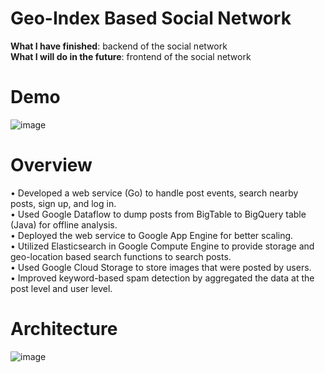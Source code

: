 # Geo-Index Based Social Network
**What I have finished**: backend of the social network  
**What I will do in the future**: frontend of the social network

# Demo
![image](https://github.com/YIYUAN-REN/Geo-Index-Based-Social-Network/blob/master/Demo.gif)

# Overview
•	Developed a web service (Go) to handle post events, search nearby posts, sign up, and log in.  
•	Used Google Dataflow to dump posts from BigTable to BigQuery table (Java) for offline analysis.  
•	Deployed the web service to Google App Engine for better scaling.  
•	Utilized Elasticsearch in Google Compute Engine to provide storage and geo-location based search functions to search posts.  
•	Used Google Cloud Storage to store images that were posted by users.  
•	Improved keyword-based spam detection by aggregated the data at the post level and user level.  

# Architecture
![image](https://github.com/YIYUAN-REN/Geo-Index-Based-Social-Network/blob/master/Architecture.png)
